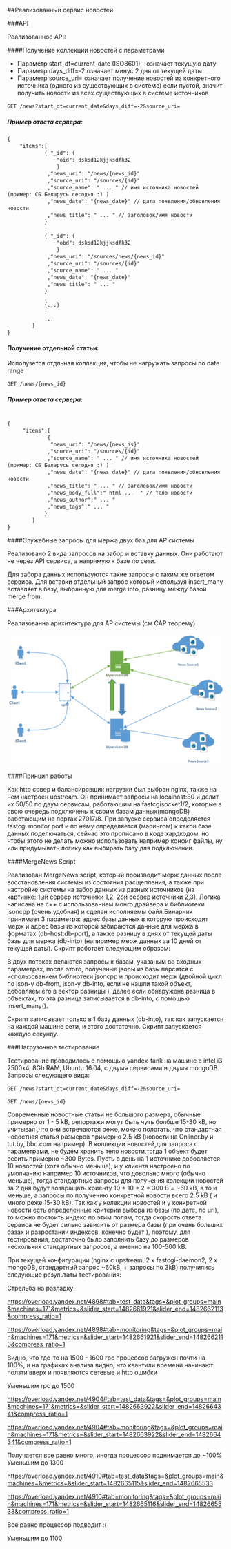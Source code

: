 ##Реализованный сервис новостей 

###API

Реализованное API:

####Получение коллекции новостей с параметрами

 - Параметр start_dt=current_date (ISO8601) - означает текущую дату
 - Параметр days_diff=-2 означает минус 2 дня от текущей даты
 - Параметр source_uri= означает получение новостей из конкретного источника (одного из существующих в системе)
   если пустой, значит получить новости из всех существующих в системе источников

```
GET /news?start_dt=current_date&days_diff=-2&source_uri=
```
##### Пример ответа сервера:
```
{ 
	"items":[
			{ "_id": {
				"oid": dsksd12kjjksdfk32
				}
			 ,"news_uri": "/news/{news_id}"
			 ,"source_uri": "/sources/{id}"
			 ,"source_name": " ... " // имя источника новостей (пример: СБ Беларусь сегодня :) )
			 ,"news_date": "{news_date}" // дата появления/обновления новости
			 ,"news_title": " ... " // заголовок/имя новости
			}
			,
			{ "_id": {
				"obd": dsksd12kjjksdfk32
				}
			 ,"news_uri": "/sources/news/{news_id}"
			 ,"source_uri": "/sources/{id}"
			 ,"source_name": " ... "
			 ,"news_date": "{news_date}"
			 ,"news_title": " ... " 
			}
			,
			{...}
			, 
			...
		]
}
```
#### Получение отдельной статьи:

Исполузется отдльная коллекция, чтобы не нагружать запросы по date range
```
GET /news/{news_id}
```
##### Пример ответа сервера:

```

{ 
	 "items":[
	 		 { 
			  "news_uri": "/news/{news_is}"
			 ,"source_uri": "/sources/{id}"
			 ,"source_name": " ... " // имя источника новостей (пример: СБ Беларусь сегодня :) )
			 ,"news_date": "{news_date}" // дата появления/обновления новости
			 ,"news_title": " ... " // заголовок/имя новости
			 ,"news_body_full":" html ...  " // тело новости
			 ,"news_author":" ... " 
			 ,"news_tags":" ... "
			}
		]
}

``` 

####Cлужебные запросы для мержа двух баз для AP системы

Реализовано 2 вида запросов на забор и вставку данных. Они работают не через API сервиса, а напрямую к базе по сети.

Для забора данных используются такие запросы с таким же ответом сервиса.
Для вставки отдельный запрос который используя insert_many вставляет в базу, выбранную для merge into, разницу между базой merge from.

###Архитектура

Реализованна арихитектура для AP системы (см CAP теорему) 

![alt tag](https://github.com/EvgeniyPrudnikov/Magistracy/blob/master/WebServices/CAP/src/web5.png)

####Принцип работы

Как http срвер и балансировщик нагрузки был выбран nginx, также на нем настроен upstream. Он принимает запросы на localhost:80 и делит их 50/50 по двум сервисам, работаюшим на fastcgisocket1/2, которые в свою очередь подключены к своим базам данных(mongoDB) работающим на портах 27017/8.
При запуске сервиса определяется fastcgi monitor port и по нему определяется (мапингом) к какой базе данных поделючаться, сейчас это прописано в коде хардкодом, но чтобы этого не делать можно использовать например конфиг файлы, ну или придумывать логику как выбирать базу для подключений.  

####MergeNews Script

Реализован MergeNews script, который производит мерж данных после восстановления системы из состояния расщепления, а также при настройке системы на забор данных из разных источников (на картинке: 1ый сервер источники 1,2; 2ой сервер источники 2,3). Логика написана на c++ с использованием монго драйвера и библиотеки jsoncpp (очень удобная) и сделан исполняемы файл.Бинарник принимает 3 параметра: адрес базы данных в которую происходит мерж и адрес базы из которой забираются данные для мержа в форматах (db-host:db-port), а также разницу в днях от текущей даты базы для мержа (db-into) (напиример мерж данных за 10 дней от текущей даты). Скрипт работает следующим образом:

В двух потоках делаются запросы к базам, указаным во входных параметрах, после этого, полученые jsonы из базы парсятся с использованием библиотеки jsoncpp и происходит мерж (двойной цикл по json-у db-from, json-у db-into, если не нашли такой объект, добовляем его в вектор разницы ), далее если обнаружена разница в объектах, то эта разница записывается в db-into, с помощью insert_many().

Скрипт записывает только в 1 базу данных (db-into), так как запускается на каждой машине сети, и этого достаточно. Скрипт запускается каждую секунду.

###Нагрузочное тестирование

Тестирование проводилось с помощью yandex-tank на машине с intel i3 2500x4, 8Gb RAM, Ubuntu 16.04, с двумя сервисами и двумя mongoDB.
Запросы следующего вида:

```
GET /news?start_dt=current_date&days_diff=-2&source_uri=
```
```
GET /news/{news_id}
```
Современные новостные статьи не большого размера, обычные примерно от 1 - 5 kB, репортажи могут быть чуть болбше 15-30 kB, но учитывая ,что они встречаются реже, можно пологать, что стандартная новостная статья размеров примерно 2.5 kB (новости на Onliner.by и tut.by, bbc.com например). В коллекции новостей,для запроса с параметрами, не будем хранить тело новости,тогда 1 объект будет весить примерно ~300 Bytes. Пусть в день на 1 источнике добовляется 10 новостей (хотя обычно меньше), и у клиента настроено по умолчанию например 10 источников, что довольно много (обычно меньше), тогда стандартные запросы для получения колекции новостей за 2 дня будут возвращать криенту 10 * 10 * 2 * 300 B = ~60 kB, а то и меньше, а запросы по получению конкретной новости всего 2.5 kB ( и много реже 15-30 kB). Так как у колекции новостей и у конкретной новости есть определенные критерии выбора из базы (по дате, по uri), то можно постоить индекс по этим полям, тогда скорость ответа сервиса не будет сильно зависить от размера базы (при очень больших базах и разростании индексов, конечно будет ), поэтому, для тестирования, достаточно было заполнить базу до размеров нескольких стандартных запросов, а именно на 100-500 kB.

При текущей конфигурации (nginx с upstream, 2 x fastcgi-daemon2, 2 x mongoDB, стандартный запрос ~60kB, + запросы по 3kB) получились следующие результаты тестирования:

Стрельба на разладку:

https://overload.yandex.net/4898#tab=test_data&tags=&plot_groups=main&machines=171&metrics=&slider_start=1482661921&slider_end=1482662113&compress_ratio=1

https://overload.yandex.net/4898#tab=monitoring&tags=&plot_groups=main&machines=171&metrics=&slider_start=1482661921&slider_end=1482662113&compress_ratio=1

Видно, что где-то на 1500 - 1600 rpc процессор загружен почти на 100%, и на графиках анализа видно, что квантили времени начинают ползти вверх и появляются сетевые и http ошибки

Уменьшим rpc до 1500 

https://overload.yandex.net/4904#tab=test_data&tags=&plot_groups=main&machines=171&metrics=&slider_start=1482663922&slider_end=1482664341&compress_ratio=1

https://overload.yandex.net/4904#tab=monitoring&tags=&plot_groups=main&machines=171&metrics=&slider_start=1482663922&slider_end=1482664341&compress_ratio=1

Получается все равно много, иногда процессор поднимается до ~100% 
Уменьшим до 1300 

https://overload.yandex.net/4910#tab=test_data&tags=&plot_groups=main&machines=&metrics=&slider_start=1482665115&slider_end=1482665533

https://overload.yandex.net/4910#tab=monitoring&tags=&plot_groups=main&machines=171&metrics=&slider_start=1482665116&slider_end=1482665533&compress_ratio=1

Все равно процессор подводит :( 

Уменьшим до 1100



